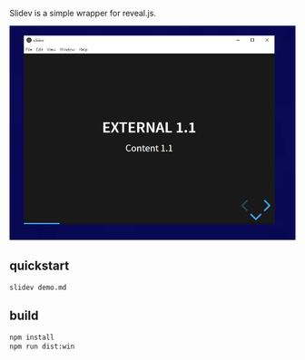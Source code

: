 Slidev is a simple wrapper for reveal.js.

![slidev](./demo.png)

## quickstart
```
slidev demo.md
```

## build
```
npm install
npm run dist:win
```
